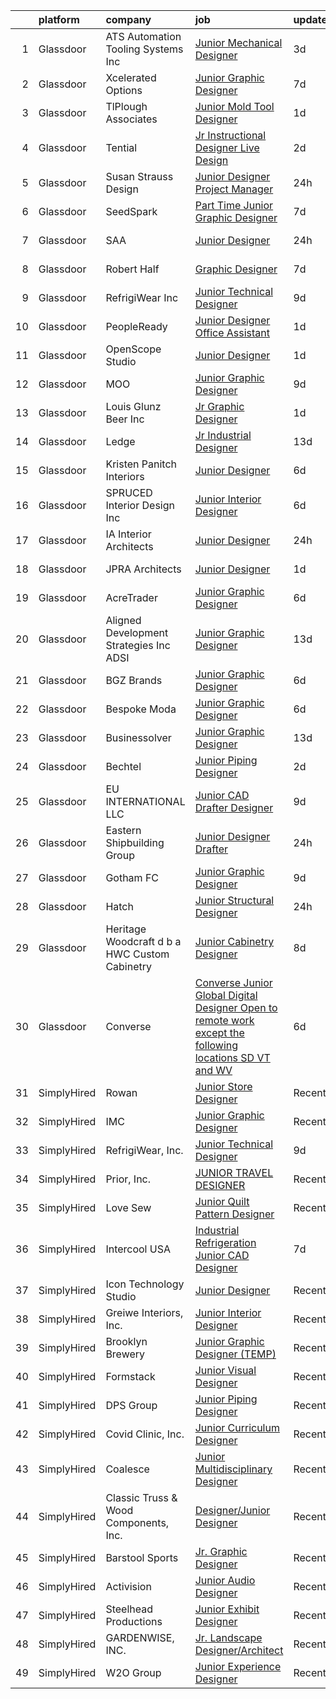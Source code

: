 

|    | platform    | company                                       | job                                                                                                                                                                                                                                                                                                                                                                                                                                                                                                                                                                                                                                                                                                                                                                                                                                                                                                                                                                                  | update_time   | location             |
|---:|:------------|:----------------------------------------------|:-------------------------------------------------------------------------------------------------------------------------------------------------------------------------------------------------------------------------------------------------------------------------------------------------------------------------------------------------------------------------------------------------------------------------------------------------------------------------------------------------------------------------------------------------------------------------------------------------------------------------------------------------------------------------------------------------------------------------------------------------------------------------------------------------------------------------------------------------------------------------------------------------------------------------------------------------------------------------------------|:--------------|:---------------------|
|  1 | Glassdoor   | ATS Automation Tooling Systems Inc            | [Junior Mechanical Designer](https://www.glassdoor.com/partner/jobListing.htm?pos=126&ao=1136043&s=58&guid=00000181285b01e9bc0f2af3ad5255db&src=GD_JOB_AD&t=SR&vt=w&cs=1_7b797c78&cb=1654239462257&jobListingId=1007903648236&jrtk=3-0-1g4k5m0gdr0n5801-1g4k5m0grmfoh800-cb119239493496e0-)                                                                                                                                                                                                                                                                                                                                                                                                                                                                                                                                                                                                                                                                                          | 3d            | Wixom, MI            |
|  2 | Glassdoor   | Xcelerated Options                            | [Junior Graphic Designer](https://www.glassdoor.com/partner/jobListing.htm?pos=128&ao=1136043&s=58&guid=00000181285b01e9bc0f2af3ad5255db&src=GD_JOB_AD&t=SR&vt=w&ea=1&cs=1_ee399668&cb=1654239462257&jobListingId=1007894981505&jrtk=3-0-1g4k5m0gdr0n5801-1g4k5m0grmfoh800-0899be32fdd97bb6-)                                                                                                                                                                                                                                                                                                                                                                                                                                                                                                                                                                                                                                                                                        | 7d            | New York, NY         |
|  3 | Glassdoor   | TlPlough Associates                           | [Junior Mold Tool Designer](https://www.glassdoor.com/partner/jobListing.htm?pos=113&ao=1110586&s=58&guid=00000181285b01e9bc0f2af3ad5255db&src=GD_JOB_AD&t=SR&vt=w&ea=1&cs=1_0de121cd&cb=1654239462256&jobListingId=1007909799739&cpc=61B26E8FEFFA679F&jrtk=3-0-1g4k5m0gdr0n5801-1g4k5m0grmfoh800-27a445594f37a0a3--6NYlbfkN0Cqm8WC8JgKlBqo01oStG4UVrrOq6OIskN7HerqEQbQ1e2nHdul9AAB8rVTGRlAn7RtBvmOLqx8MGnPSzR2Yj2ZMcFVYiZcFu1AFyuYatcM52xkFXTBxpNfnhBtMyrrVo2cPMd4em7sZxOHe1mXXWKLDroyCao1Q_5VfNqEeNVnT_BdfjQiOTHNiKnH9ogsrMIEfOY63vpsVUjIg-4Siy3hcYvRS5ka4-lxyQo4o_i-SDj_1J2vNYUxTxisTEbD3Slf0RvAlA9_lDMgWFt-WbENYRHhJRLOQqjhn5jnuNIktFddcMKqYVXB6xsQI7dNT4Wg0FHRzWHR0GL5-cYEnMBpaFAbgBQsLesCUrfBpFDA-gMiBI5sBrfF7xO2xfVclAKlre1cbQh3SAFsmTxOJbwYL4HBw33-K-vQltquJo1Gfqcvk8g8yNB4USRcksUN8PU6UDS2FBbdgynyqr6RgY_2u5NUGeeQE9yQ8yM01BDxmXG4T1gMvNc7OWJKjeztPQPgAIUqmS_84MB_Z_Fv0ogz9-fqLDK29srvgeJNjsRv6w%3D%3D)                                                                     | 1d            | Los Angeles, CA      |
|  4 | Glassdoor   | Tential                                       | [Jr  Instructional Designer   Live Design](https://www.glassdoor.com/partner/jobListing.htm?pos=117&ao=1110586&s=58&guid=00000181285b01e9bc0f2af3ad5255db&src=GD_JOB_AD&t=SR&vt=w&ea=1&cs=1_f8bc6bdd&cb=1654239462256&jobListingId=1007906279182&cpc=1CBFC3E34E2A31FF&jrtk=3-0-1g4k5m0gdr0n5801-1g4k5m0grmfoh800-b934ec48f535fe55--6NYlbfkN0D_VUMocHtM7-M2l7xhQCiQST1RW5dQjS02UsWe7tYaNAZWZWTzZ6bpJTAOxr1kLZqKKui4a1hDnWoYPaaSwk8VfMm8nfZWv4JTxpzOGmHW85ngBbkevwta2L72epLI5fZWs8BW9ZAuozGP2mykruDkQ_zYde8ajn_OVqZWUbsunWwY-MWzQ27F083LjIt6L2PAPWgyY2pL66rU9DikJOdyWy1hlvyCgT9JafLbQt3ZcCn22cuvPn-px_a7AR1wrzz6IVYVLBpycoCBRyt6hwsra21yjtEJGueq3AsQVxLAN_Icd056oYe06xEEF_YnpZs3KD6vUHfOqol1iOT7m6tLGdDRhHLRkWCJ9-VW5ZN7BtqXIYe4r-26ArMpduA5tpsTYuuBOHBXe-nnG6pC00ccQGLYCoR7dNzpDCAAoq-uUn-Si6tF0Bnm1_9LlWpqxXsnfvN6zuonKE6CO0QmOcW-zk12HE9ppfKjlTBNBGG8TO7D973BDOdvxepUjufoSc2F87mwbsoDohKxa1gt0KYM)                                                                                  | 2d            | Tampa, FL            |
|  5 | Glassdoor   | Susan Strauss Design                          | [Junior Designer  Project Manager](https://www.glassdoor.com/partner/jobListing.htm?pos=105&ao=1110586&s=58&guid=00000181285b01e9bc0f2af3ad5255db&src=GD_JOB_AD&t=SR&vt=w&ea=1&cs=1_9bdc3210&cb=1654239462254&jobListingId=1007913586987&cpc=DFCAFF9DFE7B86C3&jrtk=3-0-1g4k5m0gdr0n5801-1g4k5m0grmfoh800-b427abaf9896e9a1--6NYlbfkN0ASSdB5q5H0g8DPJOhzVjoyWap6_C1loLW1mpj7P4ahuSENMHZ4awn_HVDTurYxI3dxv-BXze1XQ57SwiDTru4__5-SXxUZJE-c2-0nIdmj2wmHwYYA2Dwsbff4Ew5lF2n_KfrCyQ3ACZEuscU1ZnHaJzeaq6u2OGSrLyhqkIXoo50ZpgECLgBHtUfKxUZUB84Ens-dQFrfwv0MUBuCoGVH-4IiWcnoFKOZCj40Q9T694ynDqo--gi9gWBpRT2pFkwe8ORJhRR4ZSyvSozITYyeMDSTwkl--yVIWkoDaJB5c1HwoWWwNVIXvkOMmhtzOXk9QW-ffdV_pfOIGgtxCrIebcXx7RCGmcZo8jgBvb5jISUpL4NJ4o3fpZbASZW3XwabuoFFb7CH8dDX_JHesgdljujy4ArXRGVjnBDPlS8PQDmgd7Qwr8yCupOfDn_yR0JdizPWzXYRrrT_n1CdY4NKKZI4BWHlGG7lCpSMzIdZKn5gMsYz-pZlz6NjzUsYpwdimj7gUhnVtw%3D%3D)                                                                                              | 24h           | Lakewood, NJ         |
|  6 | Glassdoor   | SeedSpark                                     | [Part Time Junior Graphic Designer](https://www.glassdoor.com/partner/jobListing.htm?pos=111&ao=1110586&s=58&guid=00000181285b01e9bc0f2af3ad5255db&src=GD_JOB_AD&t=SR&vt=w&ea=1&cs=1_d9b03a85&cb=1654239462255&jobListingId=1007895758996&cpc=5FEB1BEB8E14EF52&jrtk=3-0-1g4k5m0gdr0n5801-1g4k5m0grmfoh800-57eb171a4cecc90c--6NYlbfkN0A0ex-x4TBAy-9pKiXOklynSzbKKXOSuYT7MAL9keIpfx-9h4Dl634-ege53JNdy7kK4Eb5sHa2mAtUkq9F5rBPK2b7x_05fF3IooZ2knDfrUAqGaVB4BczzjHNinWZGlnsPVN6tEM5uegRdiXi0qcYwdcT2WDZpXH2cizOS_gRDX74kcPBwsOIXtFwCC25IWzzICtFbJGqsKE_UK_OOjzvO4X81mZ7ItjodML_PmskR9BBGvgghM49N5hZ0q3s96yJc9prC7_0RnCknGxPIYhDBlUpyojgbPn1PLQEcLq74msXpMBk3998HvofRd2X_BqtwpqZyOFXYDjbFjn5CBVoW9uXN4g5UPBb2JHRHzQs6NAW9zjL-7Om7ftId9QiUQHQqtC5qJG3ifc89JkzyFAlKx9IgqMd4BE-VPfZZ0XXitrSDh_mwlQqgnYhIe2fSgUZvTIkg4mxug7XzSzjb6MP48FjXOUUBiA9reTzGsOfoEllXvOixMmbIlpGg9fnK8N2ipq2RET_NpiHesSjN7SU)                                                                                         | 7d            | Charlotte, NC        |
|  7 | Glassdoor   | SAA                                           | [Junior Designer](https://www.glassdoor.com/partner/jobListing.htm?pos=108&ao=1110586&s=58&guid=00000181285b01e9bc0f2af3ad5255db&src=GD_JOB_AD&t=SR&vt=w&ea=1&cs=1_08651762&cb=1654239462255&jobListingId=1007914776318&cpc=A938E184CF850189&jrtk=3-0-1g4k5m0gdr0n5801-1g4k5m0grmfoh800-fc8cc3515e3c8627--6NYlbfkN0CcfIcUGb3A0nixW3AhtVBC6rKJmMve5SIA5JEWz5PBM_sJGoLvqM6eJT4Am8ntRbgjZJ7VFUG2SedtHNIdbZ3sDHa3aIbOcircF06IoAslemkOnRhYqxBNoU_4WCQfEQQuFHKVZvjO81F247PRiVITl5diOUIlyFlOUus2wsB_Jd9gXatyz1t550sZQlGLXpg7ILJv3EO3QYBjqkYFYRtwhG2Z-bkaiWrvNU5Go15gBEpk-sTnOQskGiDe6fl1UkF86nIifc0o98vZT9j2NL7LXT4O_-0EIhsBdA4xf9v-qG8NfaxbSmPx138a5X6RAzfJEUsNAAJuB66rNc4BYoTasIvlzHr_KcO6zLb3FeSEzT2p1iZa-e0Mg-eNH5gWuA-SqK_aIoq4VR9kjz7PUMfSoqINFxIhttf6aEeKwu2obqembgD1Gc5TO3pZWJjcf2btOdU3GbWBQRVrUm_YJURA-VwytzrFosBkot1NjGURwl9wN1LUtbFDlF0pDzxAGgA7hTs6fNiT7DgCBjrHui8yfzEmPJ3_ZLXSt31q2DbzsutJ9MIttChmm76F_RgN1RYE9y-zd1eJ1A%3D%3D)                                               | 24h           | Los Angeles, CA      |
|  8 | Glassdoor   | Robert Half                                   | [Graphic Designer](https://www.glassdoor.com/partner/jobListing.htm?pos=118&ao=1110586&s=58&guid=00000181285b01e9bc0f2af3ad5255db&src=GD_JOB_AD&t=SR&vt=w&ea=1&cs=1_79b80635&cb=1654239462257&jobListingId=1007895050442&cpc=FB7E4A1762AE5BEC&jrtk=3-0-1g4k5m0gdr0n5801-1g4k5m0grmfoh800-c279361399c5c5d0--6NYlbfkN0CpzDdaQkua3np5pkmj49lKioZwmwxQ-yx5plwbYmV_M3J4KuacFLtDDRJgsxCztOzkfJ1pH2Z0Fq8NLKDZTH2TFod7SaRr9UsCgihWm8XUcOa8lCEgS38TJzmZVUTAd_w7JMWjN30LD7tZbLTMuohJEugMSWis0a6OSUxrSV3j5UjxEwKltxdaB9szHudqABHgtdaEjdmadq47E6D8pTPLAP40tBVbliENt_2-ui1AYdKLUgtVXDzCisDanKgsrXyznp5Z9Pm2hpp8gJRGy_nLoxq5YcZKZQ_pJRFpqmw8n1FPyhG5AICPbfkx4jIEWEKM-brEmbkmvdJXAF7PTK85TPsI2xdJOeZVNwXqgI-FvfBHtYyxTy60uJ73SjgdJd2hGu-RiAesXscQ3ZUWGukw-CzPO3fPhUWbJqwKX1YYebCNqXdRMQZSu0Lq0_AM5Np8RTT0IM2mPFyk9pFMR--ljLZmyhMLjJofhE1tcMWf4D64_MyNcCpuOavJfW5wLvhs_KWF4r_a7Rsw3fO30qYs_oIKkNcryGjttP_3V4Lk9NNKFZgVJI1g)                                                                          | 7d            | Glastonbury, CT      |
|  9 | Glassdoor   | RefrigiWear  Inc                              | [Junior Technical Designer](https://www.glassdoor.com/partner/jobListing.htm?pos=103&ao=1110586&s=58&guid=00000181285b01e9bc0f2af3ad5255db&src=GD_JOB_AD&t=SR&vt=w&ea=1&cs=1_b55f5b8b&cb=1654239462253&jobListingId=1007889399193&cpc=A7B4A44948C4CC92&jrtk=3-0-1g4k5m0gdr0n5801-1g4k5m0grmfoh800-ec5de7a3e76f76ae--6NYlbfkN0C_GzD49DJGTlBJCZgblbgG-dNuGhDu7GAV4R8ko7wSJVgUTZEgt12F9GfNzTGo6fGQhZda8Sl0oYA0IR11YCj0hlPn9XUT9xbzV13f8QK4W8PRro0uuxpsbvxpBKEefvBmy2vNaUrWUb6gwVrcSRs7BjY-51jBhjlvUHOKQhA8UsQDBZkQ9ucJxS-UqW5AdsWfU7BbBcJmoaimzaZlDcF_oEE2eFwnG2LGDnJXAx9oRga286jFT20wpJ4ZsOrE0aEs5nqefxDi4VAi0jY070Bv7byaZLbgpZUjRf84C67_KZblxuwmlN9lp9TD8R08UZD89mkpFCBy0RCyHV65sb5HEV6m_1iRqhvkzgRjBsyIhF8jyi8yvK4mT1bLM_OlZgbhFwQmu-L6Jsuy4q-uO7946VexKxygZKVUnGyLk2N4d4gUPPorZwQAgy_6ODoxrIBDDWngQokG_Uwl6IHa0dfnkrV448g9_b5sP06gUGnxt2amZxipbh54XhuvEbvKNTr_VgYAVJRzgF_u8N74qbnjxhGe7lGRT0YsVY4Hr_XliUmmrmnMahg1PeTORXlaQOaupcvzuNbK9qpZHx_OmLExTDuoFXUD3r1NOoU-z9GiU6D2LMrw-vdX) | 9d            | Dahlonega, GA        |
| 10 | Glassdoor   | PeopleReady                                   | [Junior Designer   Office Assistant](https://www.glassdoor.com/partner/jobListing.htm?pos=109&ao=1110586&s=58&guid=00000181285b01e9bc0f2af3ad5255db&src=GD_JOB_AD&t=SR&vt=w&cs=1_598cb50c&cb=1654239462255&jobListingId=1007910375677&cpc=ACAF1607C5C1E404&jrtk=3-0-1g4k5m0gdr0n5801-1g4k5m0grmfoh800-1c7a31f12fa3d155--6NYlbfkN0B1drg_K7tLxMie0n76weG8EYn1RYFA0dI3OmTgBacXuc2xu9EYH4rGc7vmHioYIlA7yPYrJcwQs7YJSQJAuWxwVxRPWrPlt8u3tqMbhfNGiE1Z3oowt8TOLHLNRiConNaKluBueTDno2W1eeKuVrXPPXSPHxkt97a8ZVc8Ne_Xd2owJRwA6F-f0Zqarnk8UVjTTJ_fGrESNDky9CItLyfqh92DJMB1LXQ3p2KFnrwnugUfwcsH9_R2y306UV-ZE15eYvBwQGO5bsz65og1FEF2YKc_V5pQ8Re2DWwtoQBTApAGs_hg1Af5w69_vdDKf_05cvVWjUbc--leIfh23dFJSGzlN_tuZdBM8Po3anjbyl7d-gC4IBzbBiy58icWsM4vX-EeVGPMaW1A7RiwG3PC3slaNG6U-LTx9hRxTzObFpSlBq-seR1IoFOslA0uFxn6rgX8rCtAAnvfUVQUr0dHpB5-87ILoB_GClE-_BLpzqDY1o8ShFL9E5tPIrU5hzR9ml8IYg84c1-lmIt_56jwxS4mp7jhghkM32YiWj9QAW24vdLHfh2u5zOKhUJHo4TzKDSHOof7mLrH8dTGKAKN)                             | 1d            | Scandia, MN          |
| 11 | Glassdoor   | OpenScope Studio                              | [Junior Designer](https://www.glassdoor.com/partner/jobListing.htm?pos=123&ao=1136043&s=58&guid=00000181285b01e9bc0f2af3ad5255db&src=GD_JOB_AD&t=SR&vt=w&cs=1_bd8d6eb0&cb=1654239462257&jobListingId=1007908179597&jrtk=3-0-1g4k5m0gdr0n5801-1g4k5m0grmfoh800-5f9ad3308e0dd7e3-)                                                                                                                                                                                                                                                                                                                                                                                                                                                                                                                                                                                                                                                                                                     | 1d            | Remote               |
| 12 | Glassdoor   | MOO                                           | [Junior Graphic Designer](https://www.glassdoor.com/partner/jobListing.htm?pos=120&ao=1136043&s=58&guid=00000181285b01e9bc0f2af3ad5255db&src=GD_JOB_AD&t=SR&vt=w&cs=1_877c51a9&cb=1654239462256&jobListingId=1007890120525&jrtk=3-0-1g4k5m0gdr0n5801-1g4k5m0grmfoh800-0e960d1f9c324daa-)                                                                                                                                                                                                                                                                                                                                                                                                                                                                                                                                                                                                                                                                                             | 9d            | Providence, RI       |
| 13 | Glassdoor   | Louis Glunz Beer  Inc                         | [Jr  Graphic Designer](https://www.glassdoor.com/partner/jobListing.htm?pos=115&ao=1110586&s=58&guid=00000181285b01e9bc0f2af3ad5255db&src=GD_JOB_AD&t=SR&vt=w&ea=1&cs=1_f1665668&cb=1654239462256&jobListingId=1007910008369&cpc=BAEB662971763A76&jrtk=3-0-1g4k5m0gdr0n5801-1g4k5m0grmfoh800-0dd1243332e96b14--6NYlbfkN0Cxcf1zDivkoCnEQtxM33c9dwj4w4RtN3noy0dzIYvu2Mwjx1b4SFgULS0cWWZ80T7PpoYiuVzFR1Bzv7PsextjkFRR2st3bbU7uOVzO7TkeRroPqm-873OCHBydNGSO5iomUTo16CCuA7kD34PIVrb-NomKb87x_OLljpPRQ387Yfk7OAqbHWeU1bibN3fSvsmyIMeYb9lbHliTpCpCVXcM25GibU_spa1aS1r04yRZMhFM2U2OU2oo0mJQSyVby3XzqxV7WD87Xpl0Wv5AUuXIxQpit5mbEGyNfvLFft-t77rcBpJRcalC10KF2ml_Db6WB90GV8ZTYreNJVhNDfKaSuNE200OAqu8NzCw5-xgLjaFzxwkDcz6I0SaWBiePbMbAT62QclqpU4vvZ-Fyyy4h9TbahD794mrnoTVi1Bf3aYIUTmUT6UQ1G8dLDlHvYkNmD5gqR38hY4BTWb1YL-i1TV2YW4_WOhZmT-F3rUx_2PZf7-bnk_RCjhPAQf_yw%3D)                                                                                                                        | 1d            | Chicago, IL          |
| 14 | Glassdoor   | Ledge                                         | [Jr Industrial Designer](https://www.glassdoor.com/partner/jobListing.htm?pos=116&ao=1110586&s=58&guid=00000181285b01e9bc0f2af3ad5255db&src=GD_JOB_AD&t=SR&vt=w&ea=1&cs=1_4f379fd5&cb=1654239462256&jobListingId=1007880598301&cpc=B076152010A3B66C&jrtk=3-0-1g4k5m0gdr0n5801-1g4k5m0grmfoh800-7c3575d754176f72--6NYlbfkN0C_bdomULCMYHmvSZroJYiZiHAknz6rPhJxSxa5793k01V2mtAYPiF0ZA5Kq9Ek0dkctGjDxsUYw6vBv8-jl5njD72ovgSTN5qULkZ5yPLrV7-J45P-7u4A7FgCr2HsoJdAFIJQ2xzJbvxG25Q22XOdkXM621Y5c6Hu55GOLtVOZ0qPTt6LeF_LRovmJC-5SI99GjmZGBQeCHC3lX6iK8syXid2gxDracMKpwEzW9zJjz_ceJMfERLQmOa8969gdO8WFMfVpmn3n25U-0ZytLZV7JctG9nPQGID5kQ3DYfMwilyRvfQaGZmbI3ACtCkx7Al4zXgeE7rYy9sMU-feJlIQATIWa24PNP1MXcWydft_qcjVhEyQ7imgmDMKTBaWMLGmYjz5jKu1GLFsJPSguALonarzS723_kkIu5FZSaQAN3-jQLNIpCwtcR81GSZV6bYS8ZlBrpZGng6LZBgq41Xfg6CqchSn0Q0f6Xq3TWzMDUlvLNlu0tgmoTpzVC0Gs55D9a7e2Ah5G025d6ZGJM-)                                                                                                    | 13d           | Katy, TX             |
| 15 | Glassdoor   | Kristen Panitch Interiors                     | [Junior Designer](https://www.glassdoor.com/partner/jobListing.htm?pos=107&ao=1110586&s=58&guid=00000181285b01e9bc0f2af3ad5255db&src=GD_JOB_AD&t=SR&vt=w&ea=1&cs=1_eee59665&cb=1654239462254&jobListingId=1007899552230&cpc=9952A63AB06E78AD&jrtk=3-0-1g4k5m0gdr0n5801-1g4k5m0grmfoh800-e75d7a5b65fd6d2f--6NYlbfkN0BCNvGr4iEVlVHFvc_ffK4sNDp6VwU2NgASM8Gmdll0DbiLGJbvgch54FpU78Oe4PDb-jhhnwIoW5bVu3fftxmeEb_4oi2myVpDgcc1gNjJGH2-McIP28dk8oBETHyVdcG_lAi5U_sv2C19OLXJn5VHLsQmPrbb9HYhlaVHVVKrfK53ssWq7ssYqjqtVDMs-YeyU4ODtUos8yef8bo1I8r9oeyGbN6Y68HHTmfrXZQiLXLf4m2okreh7Ruu7krslCsRAGec9fzPQZ_PQyNOv5Njx9mCOeNvKjx-dpjUqo4ngiNBsafVo4cZxCdYCJ86K4kCU7aYQXLkIi4cL1CH6KOti2xvPXgnGo67TjL2uU9sxz0y_1yNJDzy8zgWBajGwMmixo7fsWvgb1f9wzQR4YncKRiOMJ1HP2llFA_m17X3dMh1Cd_5Fm6tsebbgXE3tHpEGbSh7D0fcN6-uhN4aR_dMIKOj13IJqaYpeP9jETx_8qX3NrlLtyc)                                                                                                                                           | 6d            | California           |
| 16 | Glassdoor   | SPRUCED Interior Design  Inc                  | [Junior Interior Designer](https://www.glassdoor.com/partner/jobListing.htm?pos=106&ao=1110586&s=58&guid=00000181285b01e9bc0f2af3ad5255db&src=GD_JOB_AD&t=SR&vt=w&ea=1&cs=1_ade46fe9&cb=1654239462254&jobListingId=1007899217571&cpc=0B561D89933DD0A0&jrtk=3-0-1g4k5m0gdr0n5801-1g4k5m0grmfoh800-bfc31784f00f52c4--6NYlbfkN0CyuKPqNU731rQxIAuzkiRbt4QedJXsrZ0xIuHeMJBflxwfiSvU1HWTyOn6aEs6S7_ki8nPpJm39FHT-GbgYKWpGfagQIlnIPNSKK3-VerEL3ICx6DO1LlwQoJwSeTB7EByyvH8upGWE4Ou3zcLJjMPRGhFz7wW5WTLcczZYfzQXwvnLJKJYrpmnlqGIlpSL2asr4HTfZdeQvDXRH79KNaO4XxQEE5LDu03g-JuqYCIpSizL9NhaBq_rapTAjIkl_CiCbN6eqn40zjULC1lXjsJ-jHaAQcDp93D-4aw47scgfZnW1E04L9SH7rXcv2YVkBIE_xD0prKmJb2cK1njCSgiBqu8vi-zOGLlGVvCzG8oohCAvfrhrw2P2lzlXsQNUYpz5D3YVmBr_x3ABIXUqTedmbgMVqu9jtDsB4Wy7-UpztJnPMPP93VtjpW4aBngpG35x4WHDwfb7AyvZBMPiHVTDDC1URuEdoqT7XTlX_gmPv9-O4ZNNUhvs9NUoln9MVvIh2HgVTbcg%3D%3D)                                                                                                      | 6d            | Addison, TX          |
| 17 | Glassdoor   | IA Interior Architects                        | [Junior Designer](https://www.glassdoor.com/partner/jobListing.htm?pos=122&ao=1136043&s=58&guid=00000181285b01e9bc0f2af3ad5255db&src=GD_JOB_AD&t=SR&vt=w&cs=1_c4e55b21&cb=1654239462257&jobListingId=1007914213202&jrtk=3-0-1g4k5m0gdr0n5801-1g4k5m0grmfoh800-37dc906eab239e85-)                                                                                                                                                                                                                                                                                                                                                                                                                                                                                                                                                                                                                                                                                                     | 24h           | Dallas, TX           |
| 18 | Glassdoor   | JPRA Architects                               | [Junior Designer](https://www.glassdoor.com/partner/jobListing.htm?pos=124&ao=1136043&s=58&guid=00000181285b01e9bc0f2af3ad5255db&src=GD_JOB_AD&t=SR&vt=w&cs=1_65ba63fe&cb=1654239462257&jobListingId=1007911780178&jrtk=3-0-1g4k5m0gdr0n5801-1g4k5m0grmfoh800-a8d9f5ed3f0fb432-)                                                                                                                                                                                                                                                                                                                                                                                                                                                                                                                                                                                                                                                                                                     | 1d            | Farmington Hills, MI |
| 19 | Glassdoor   | AcreTrader                                    | [Junior Graphic Designer](https://www.glassdoor.com/partner/jobListing.htm?pos=104&ao=1110586&s=58&guid=00000181285b01e9bc0f2af3ad5255db&src=GD_JOB_AD&t=SR&vt=w&ea=1&cs=1_89b02050&cb=1654239462254&jobListingId=1007898068296&cpc=39EF89E0C6A5CFA2&jrtk=3-0-1g4k5m0gdr0n5801-1g4k5m0grmfoh800-bcb47a96dffcfaf3--6NYlbfkN0BKgzQyzTF1Q9mOsR1amaS-juVGLjHt5Cdom-gEF9y-xSP8G8yShb8n4LwnTXaTEdLgRJDEvTfkdQwz7Qf92KfR26XWela37_7wUTSFIYoVAdGWEfUrcvD-pXklWtrVkqjF4K0y7GoWgLJK_TyWS0Tk-IVNhpyuUitkyWaD6blVOOzN84rgLySuZiCqcb6jU0WZ0efM6TLglcBhU5TN1JXRGUwTCrLO6G6XBIcXIDfEXGQpBafRTUUnrQC2UNqCQZr8XLjXawF4Vu2uzM1DyT7YoAcdtKBPTCdnTVO7-jGnxIRCDX651gQ010V4NTWoqAYbc4qEJyCcsWbXgjFu_hmfKoQkBPTOpphVxvJLL6y4sO_WWjDJRb_nbpGzYifT2gybcCGTEdBFz-Quh-YHgkECV4g-N_m-dhEE7aXSuIb8K77lMK9hJnfdNZRjxnzu9mrjEaFZmGzN8MtokjJ7Y4k4ORdxOSGjrG_4_1SAVIttl23rWxa57KXWc6YOFJlrkgxVSqWF5icvhA%3D%3D)                                                                                                       | 6d            | Fayetteville, AR     |
| 20 | Glassdoor   | Aligned Development Strategies  Inc   ADSI    | [Junior Graphic Designer](https://www.glassdoor.com/partner/jobListing.htm?pos=112&ao=1110586&s=58&guid=00000181285b01e9bc0f2af3ad5255db&src=GD_JOB_AD&t=SR&vt=w&ea=1&cs=1_d30c52c6&cb=1654239462255&jobListingId=1007879611487&cpc=AF1E4A3695F490BE&jrtk=3-0-1g4k5m0gdr0n5801-1g4k5m0grmfoh800-0e775013a8373599--6NYlbfkN0CsnV7zi8fYXYrHU3CxYrWsevdfKoJRclteXic_DH6hz6lHkrGhtMVYuEs4uL9E0f_rJvUnt-HOJ3eUr8vm2-aKHUt4Ti1B94f3F5E24PaMnmvFHAg1Wg_49SEx7Au01zHA6BcKVESqN9Vl76215_dSx2AJtQ8IXaa1fIzkozVK1pGDNSlkH9vq_7EyhBa_qo9aIuFwZb4O8Aur99iqsNEmVHNWZWuO-TOGh05g-a-A7vErF0hSjZcXSb_AwMBC7dUSE6jXv8k0j8mFy6QziJAzXHxl5A8yvpGVAb4R1WQwIxuaQUo4n99J35qzxoN6Of_AKk3uQ9Vb6YmZyu-yQstYiIpxBlLVh-x7nNDDa1NT0R7nbDocTjHEkiHjKDmmdVBzzqjhfoh7ZdadImMYFzDuB6GxV0Mm8SGhV2-VGa78isIqzSuYCQf6gItPCyrqA16M-zoTdOVOBMxYb1ebVIGOFPrBAv8uPEpx15e7C9SMPSG6KJGDT356HKTZc0_7orA%3D)                                                                                                                     | 13d           | Washington, DC       |
| 21 | Glassdoor   | BGZ Brands                                    | [Junior Graphic Designer](https://www.glassdoor.com/partner/jobListing.htm?pos=110&ao=1110586&s=58&guid=00000181285b01e9bc0f2af3ad5255db&src=GD_JOB_AD&t=SR&vt=w&ea=1&cs=1_56298eec&cb=1654239462255&jobListingId=1007899200510&cpc=3E251C7E648E8D76&jrtk=3-0-1g4k5m0gdr0n5801-1g4k5m0grmfoh800-a6e6155a69c03bf0--6NYlbfkN0CO3DEfAY9A68AIVwcxeRGvQUfeLcLgbZIyCfLEHxv2ScYDtBe05M6NX_AilLLr0FrTO69GrCYDaXkQzOwSy2QdPfMPd44EpkKDh88BrIAgxke0HomJYGIa0oZDL_3XstuaYuYEoFWTVPVElLidfU6cIBhjtwK7Vgf6rvKmUZ2vMyYsE3yPo4QE4XzfafQogfIe9lNBbVxzq0R2NQKoyqyRlcKjVKKLGYLndUa4FM9WAr6lQ_Oe5_KQ5O3JwwUUYkiO_ndtQ4mACdit_YxeusEcDStcDjFM79ZNr_yBTHVtqjful3XAiYQyYPT1kiLKRvELGx-HtusWoR-mab6VjTKgUUQrsqs8CSb4Vf46EzSIuSwQyMXRScAbGKKLxSngB0tVV-9hXvOPmZR5Q5-i6WESEuKcjPk-BEdfhRaMBzA1roMje2w_Shd6RpApAaL3oY44KvUBkHjscNnoL9eF_94n-wYkYS7ZOfhFdTwcWXuIYAmEbJjZ1Cd3GJaZ1mGUgc2Pkn0W8R7K5w%3D%3D)                                                                                                       | 6d            | Lehi, UT             |
| 22 | Glassdoor   | Bespoke Moda                                  | [Junior Graphic Designer](https://www.glassdoor.com/partner/jobListing.htm?pos=114&ao=1110586&s=58&guid=00000181285b01e9bc0f2af3ad5255db&src=GD_JOB_AD&t=SR&vt=w&ea=1&cs=1_beaf57a8&cb=1654239462256&jobListingId=1007899238372&cpc=1CBFC3E34E2A31FF&jrtk=3-0-1g4k5m0gdr0n5801-1g4k5m0grmfoh800-d5101fcdd1f783d2--6NYlbfkN0Av8kVbkbdDtghfJx-o__2iUW-WAfThbxQZUWRq2soSTEt7XY5mm1KJm8vxKUKTOiz64d_uI0WU7ex5ysb0PYDFyXe8iY7pH1GyoaNJbGPc_Z6NPaqkxyDbFH4ZtJcAn0sGducjgWOf8wmyKo6Oc_O7s97-uCRYIvOnGdTzQ4pShBZK7Z7AH2Ah5XxtTE5-xLZb4LCf_LvSKUyNn-e4MlwdXnRsLpFvLUYiQPzPoK_rmvFLk0AELbWrZuDUsEhYBv43-A0TEil14KUjlDCnHcSRTFJGN7qHROEmhGp2bahm1EQ9IS7RBcgfgoJb4PI7bdzcHcesfh98c4vE9TKhCQ_-hVz5ecUy5b7ZXIn7YQ8bh7VQA9b4u-4ZxKoVTzXk_3lAPjZ-6qaAK4-x46iJcwiZk5qNJPjh1x3Px4nWTpX2rJU-Wxe7lJfyOR2nmeSfluDDsJOxAmrB6YTNjY54-b9Y2xC4NmL3Dq-BM4qCD-VQDfK6DefYBzyiwLRemIAgGxA%3D)                                                                                                                     | 6d            | Miami, FL            |
| 23 | Glassdoor   | Businessolver                                 | [Junior Graphic Designer](https://www.glassdoor.com/partner/jobListing.htm?pos=129&ao=1136043&s=58&guid=00000181285b01e9bc0f2af3ad5255db&src=GD_JOB_AD&t=SR&vt=w&cs=1_e9266cb0&cb=1654239462257&jobListingId=1007879881414&jrtk=3-0-1g4k5m0gdr0n5801-1g4k5m0grmfoh800-3cada6d8a527e296-)                                                                                                                                                                                                                                                                                                                                                                                                                                                                                                                                                                                                                                                                                             | 13d           | West Des Moines, IA  |
| 24 | Glassdoor   | Bechtel                                       | [Junior Piping Designer](https://www.glassdoor.com/partner/jobListing.htm?pos=127&ao=1136043&s=58&guid=00000181285b01e9bc0f2af3ad5255db&src=GD_JOB_AD&t=SR&vt=w&cs=1_d30acf09&cb=1654239462257&jobListingId=1007906409881&jrtk=3-0-1g4k5m0gdr0n5801-1g4k5m0grmfoh800-7db729c4102c9632-)                                                                                                                                                                                                                                                                                                                                                                                                                                                                                                                                                                                                                                                                                              | 2d            | Reston, VA           |
| 25 | Glassdoor   | EU INTERNATIONAL LLC                          | [Junior CAD Drafter   Designer](https://www.glassdoor.com/partner/jobListing.htm?pos=102&ao=1110586&s=58&guid=00000181285b01e9bc0f2af3ad5255db&src=GD_JOB_AD&t=SR&vt=w&ea=1&cs=1_f42e97d5&cb=1654239462253&jobListingId=1007889866184&cpc=8B420A8F8A096602&jrtk=3-0-1g4k5m0gdr0n5801-1g4k5m0grmfoh800-c1663f354cea7376--6NYlbfkN0CPEiJEzZq4I_K6S6Q9VC1QMfIsI0INZ1UYi7vjgDL48Vnn9EzdKPGXnsN3PASjNxd37qFwcmg9n0mnWx1u81db2FE3NCmoNJCTHABubG-PuHjzGTVf2ylc-nVBY875ET6piVrmCThGi7buJZTMeFDMtiu5al6dNofKhjW3d5KjHtpJ9awX4NREmzCnRAAeeLmFdM4514WA-sfxln-UmdYNGjfD7rsqwTx3DQ2P9DF9mTW7Mqs7JQLWh_7EbyUn3BXZZ9PyCtROGveSKOoWOvlES4OOZJ_YRXdzYh8BKFWK7pvDLVgQexSlevyQE5XiUQ7nuUI8dIZ5PfJNcBrkbU9aG6If5sgpvrcsb1BbM5fbvEX6ydfswTCfmyp9ayVBmYYMjAtUrNJECSLui05otKKJcCPmbFzF_JJDeU_xXNiB4o3Z1TcnM0gv5hnprtwOr1yHdJL3Hb1d6Tguhg7NIAKHIzoGX36qlHnGaJHm_dYtk3YMUcta2DaggeOyu-H_XP9TI6WXsFW9rA%3D%3D)                                                                                                 | 9d            | Boca Raton, FL       |
| 26 | Glassdoor   | Eastern Shipbuilding Group                    | [Junior Designer Drafter](https://www.glassdoor.com/partner/jobListing.htm?pos=125&ao=1136043&s=58&guid=00000181285b01e9bc0f2af3ad5255db&src=GD_JOB_AD&t=SR&vt=w&cs=1_e4c78569&cb=1654239462257&jobListingId=1007913430914&jrtk=3-0-1g4k5m0gdr0n5801-1g4k5m0grmfoh800-456e7a0c09b3bac9-)                                                                                                                                                                                                                                                                                                                                                                                                                                                                                                                                                                                                                                                                                             | 24h           | Panama City, FL      |
| 27 | Glassdoor   | Gotham FC                                     | [Junior Graphic Designer](https://www.glassdoor.com/partner/jobListing.htm?pos=119&ao=1136043&s=58&guid=00000181285b01e9bc0f2af3ad5255db&src=GD_JOB_AD&t=SR&vt=w&cs=1_6e65cdae&cb=1654239462256&jobListingId=1007889234384&jrtk=3-0-1g4k5m0gdr0n5801-1g4k5m0grmfoh800-e4f043f49924bdb2-)                                                                                                                                                                                                                                                                                                                                                                                                                                                                                                                                                                                                                                                                                             | 9d            | Whippany, NJ         |
| 28 | Glassdoor   | Hatch                                         | [Junior Structural Designer](https://www.glassdoor.com/partner/jobListing.htm?pos=121&ao=1136043&s=58&guid=00000181285b01e9bc0f2af3ad5255db&src=GD_JOB_AD&t=SR&vt=w&cs=1_6c63d04c&cb=1654239462257&jobListingId=1007914776422&jrtk=3-0-1g4k5m0gdr0n5801-1g4k5m0grmfoh800-028904ac7bbcede1-)                                                                                                                                                                                                                                                                                                                                                                                                                                                                                                                                                                                                                                                                                          | 24h           | Florida              |
| 29 | Glassdoor   | Heritage Woodcraft d b a HWC Custom Cabinetry | [Junior Cabinetry Designer](https://www.glassdoor.com/partner/jobListing.htm?pos=101&ao=1110586&s=58&guid=00000181285b01e9bc0f2af3ad5255db&src=GD_JOB_AD&t=SR&vt=w&ea=1&cs=1_9b892475&cb=1654239462253&jobListingId=1007892303886&cpc=B6A151657EB567DA&jrtk=3-0-1g4k5m0gdr0n5801-1g4k5m0grmfoh800-e0455487857359d0--6NYlbfkN0BzyIYrTMR_AjNKh_kvAG8N613gtHPANQ3sdLTkrtBd-1OnlD5VBi1-5otl6QH3qwtIE3PzapMEPPx1RqcunBJPNq4GA7oBw0XCetpvXdokXKxLv89c_SPGtnpaEEAvF25bf-OMWTv2YYLjDDXnEdaeTN1hGb5ZXdAd70_r1XrGHhWWZLHy831f53t_bH29qY69ycXUQ1ieCB_g96yVj6gwFOu3ZGhlvLRlpGCi_oZgD-sIKZLyu3n1FZhHwHC8eJl4JYjz0MujA5aAb3oQPv65i6YFQMY8WW2_KlGLRH-Z0QBKuYi-1niSBT-RpKI34VE8JUehXZW2gqgyFPlGNY8EOlmeWb2bTmtzVXSBEfXQaWFXnZWgDaMnk-qGwRMe6rxBRJmwn_S1KjIGbDNbOg1QAVd3h0DHM7Zc5HX5sc00AuhPQKfaZ8WoH7hp5KSaVmefVo-tissuw63bXyAOmpIQsiS-UFKop9n0CU07qnVx6jEec8tOPVaN85jhBtfaxaOXzzIjyoOduzeyIDZsmorN)                                                                                                 | 8d            | North Charleston, SC |
| 30 | Glassdoor   | Converse                                      | [Converse  Junior Global Digital Designer  Open to remote work  except the following locations  SD  VT  and WV ](https://www.glassdoor.com/partner/jobListing.htm?pos=130&ao=1136043&s=58&guid=00000181285b01e9bc0f2af3ad5255db&src=GD_JOB_AD&t=SR&vt=w&cs=1_ad5e756d&cb=1654239462257&jobListingId=1007899058755&jrtk=3-0-1g4k5m0gdr0n5801-1g4k5m0grmfoh800-2ec7aad1eefb785d-)                                                                                                                                                                                                                                                                                                                                                                                                                                                                                                                                                                                                      | 6d            | Boston, MA           |
| 31 | SimplyHired | Rowan                                         | [Junior Store Designer](https://www.simplyhired.com/job/diD7jzC-JboY1h36jxcW7sMK0s9ybGyPvt0VPYfneCPO1yloVJZP9w?q=junior+designer)                                                                                                                                                                                                                                                                                                                                                                                                                                                                                                                                                                                                                                                                                                                                                                                                                                                    | Recently      | Remote               |
| 32 | SimplyHired | IMC                                           | [Junior Graphic Designer](https://www.simplyhired.com/job/q11ugwCq0r9_HNrj39reIR-RYMGNAajNfcJjDWikoU0_FpmVSAAEWA?q=junior+designer)                                                                                                                                                                                                                                                                                                                                                                                                                                                                                                                                                                                                                                                                                                                                                                                                                                                  | Recently      | Remote               |
| 33 | SimplyHired | RefrigiWear, Inc.                             | [Junior Technical Designer](https://www.simplyhired.com/job/dbCVf-dq9HB68SzhUpsU-A9-6csuVueXIbdvdz4opFhJSBBI_UPZbw?q=junior+designer)                                                                                                                                                                                                                                                                                                                                                                                                                                                                                                                                                                                                                                                                                                                                                                                                                                                | 9d            | Dahlonega, GA        |
| 34 | SimplyHired | Prior, Inc.                                   | [JUNIOR TRAVEL DESIGNER](https://www.simplyhired.com/job/k0sH2eHRR202PWDNjtVJ441gV3WSaY4Y-24hz-aWp-HIUzLtOTRv3g?q=junior+designer)                                                                                                                                                                                                                                                                                                                                                                                                                                                                                                                                                                                                                                                                                                                                                                                                                                                   | Recently      | New York, NY         |
| 35 | SimplyHired | Love Sew                                      | [Junior Quilt Pattern Designer](https://www.simplyhired.com/job/qRaZAJBhjARg58HAlCZB1-DpGHdEXsEkceGvq4KsUaXpJ-twvkcqpA?q=junior+designer)                                                                                                                                                                                                                                                                                                                                                                                                                                                                                                                                                                                                                                                                                                                                                                                                                                            | Recently      | Remote               |
| 36 | SimplyHired | Intercool USA                                 | [Industrial Refrigeration Junior CAD Designer](https://www.simplyhired.com/job/81sYctWQkYNts5jkQ9Q1VSLgiQhSTnRf-2AA5m1k6MY4KneHn0daEg?q=junior+designer)                                                                                                                                                                                                                                                                                                                                                                                                                                                                                                                                                                                                                                                                                                                                                                                                                             | 7d            | Indianapolis, IN     |
| 37 | SimplyHired | Icon Technology Studio                        | [Junior Designer](https://www.simplyhired.com/job/_3C2yR5dEy0-38jNSdD_lwNyhWtDIhTSqlGV49tiiaV4KHnkc7uBsw?q=junior+designer)                                                                                                                                                                                                                                                                                                                                                                                                                                                                                                                                                                                                                                                                                                                                                                                                                                                          | Recently      | Remote               |
| 38 | SimplyHired | Greiwe Interiors, Inc.                        | [Junior Interior Designer](https://www.simplyhired.com/job/UDsuRSypSKQfltzbasa3w0rMr4htIPVArX1GgzyIqbvP4ubBg7TK9g?q=junior+designer)                                                                                                                                                                                                                                                                                                                                                                                                                                                                                                                                                                                                                                                                                                                                                                                                                                                 | Recently      | Cincinnati, OH       |
| 39 | SimplyHired | Brooklyn Brewery                              | [Junior Graphic Designer (TEMP)](https://www.simplyhired.com/job/yng7zGOK5zEtJqk3yWupmDUhninRQtOKNVX9jvAKE1sH3cCdz7I88Q?q=junior+designer)                                                                                                                                                                                                                                                                                                                                                                                                                                                                                                                                                                                                                                                                                                                                                                                                                                           | Recently      | Brooklyn, NY         |
| 40 | SimplyHired | Formstack                                     | [Junior Visual Designer](https://www.simplyhired.com/job/dCBrmfk0rtVcE0gDx66-dv3kXqT-SztIn73o_A8xbVcke96eGzbWBg?q=junior+designer)                                                                                                                                                                                                                                                                                                                                                                                                                                                                                                                                                                                                                                                                                                                                                                                                                                                   | Recently      | Remote               |
| 41 | SimplyHired | DPS Group                                     | [Junior Piping Designer](https://www.simplyhired.com/job/AXYjjQyD7A9Bmyor4AQ-_C-0wEaLk4DU6WLOTBOo4H1icJD_Zi4g5A?q=junior+designer)                                                                                                                                                                                                                                                                                                                                                                                                                                                                                                                                                                                                                                                                                                                                                                                                                                                   | Recently      | Framingham, MA       |
| 42 | SimplyHired | Covid Clinic, Inc.                            | [Junior Curriculum Designer](https://www.simplyhired.com/job/SJlCRxj9vcnPybK4ndj6pjTa8-ThC0a669CsE7DKmaPqNZ1JNTrFuA?q=junior+designer)                                                                                                                                                                                                                                                                                                                                                                                                                                                                                                                                                                                                                                                                                                                                                                                                                                               | Recently      | Remote               |
| 43 | SimplyHired | Coalesce                                      | [Junior Multidisciplinary Designer](https://www.simplyhired.com/job/PzLM7F7ZhA0qD6exmZaSvJZ6Dxt_J7RB3Yv1H2GlWlgfnnzydKONPQ?q=junior+designer)                                                                                                                                                                                                                                                                                                                                                                                                                                                                                                                                                                                                                                                                                                                                                                                                                                        | Recently      | New York, NY         |
| 44 | SimplyHired | Classic Truss & Wood Components, Inc.         | [Designer/Junior Designer](https://www.simplyhired.com/job/FGqsakCnujAqK9zJ0Rb0LjxcM6RXSGOEWIGiN4Zx0Ovay5aTpq7k7Q?q=junior+designer)                                                                                                                                                                                                                                                                                                                                                                                                                                                                                                                                                                                                                                                                                                                                                                                                                                                 | Recently      | Clarksville, IN      |
| 45 | SimplyHired | Barstool Sports                               | [Jr. Graphic Designer](https://www.simplyhired.com/job/Y4FCpe7Fk3ePIjx5rtw8GJ_lcqAQ7NjV6HkHug89DeJmbte9xR8fEw?q=junior+designer)                                                                                                                                                                                                                                                                                                                                                                                                                                                                                                                                                                                                                                                                                                                                                                                                                                                     | Recently      | New York, NY         |
| 46 | SimplyHired | Activision                                    | [Junior Audio Designer](https://www.simplyhired.com/job/d60IhH52Y6PbGTv2VkUHJ4cns-7ArSPo80W2OdMTLf19LGBTRW0qYQ?q=junior+designer)                                                                                                                                                                                                                                                                                                                                                                                                                                                                                                                                                                                                                                                                                                                                                                                                                                                    | Recently      | Middleton, WI        |
| 47 | SimplyHired | Steelhead Productions                         | [Junior Exhibit Designer](https://www.simplyhired.com/job/U7hXJ_WBqtPUIErdrweYjYlwtplXEvUmGQgy8f-HVZl5vXqlQ8-gAA?q=junior+designer)                                                                                                                                                                                                                                                                                                                                                                                                                                                                                                                                                                                                                                                                                                                                                                                                                                                  | Recently      | Las Vegas, NV        |
| 48 | SimplyHired | GARDENWISE, INC.                              | [Jr. Landscape Designer/Architect](https://www.simplyhired.com/job/sXw96aLvK0cdoZwcWeG1EAtJ2uLX6wGj8tQ65_8LICdho-hBms77jQ?q=junior+designer)                                                                                                                                                                                                                                                                                                                                                                                                                                                                                                                                                                                                                                                                                                                                                                                                                                         | Recently      | Arlington, VA        |
| 49 | SimplyHired | W2O Group                                     | [Junior Experience Designer](https://www.simplyhired.com/job/_l5csY2TZ1LO-uKVDrKUCurlDAUntXfsM3_YnM9dUMZyo2kM2YqcPQ?q=junior+designer)                                                                                                                                                                                                                                                                                                                                                                                                                                                                                                                                                                                                                                                                                                                                                                                                                                               | Recently      | Remote               |
